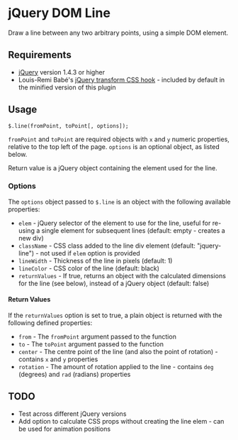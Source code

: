 # jQuery DOM Line

Draw a line between any two arbitrary points, using a simple DOM element.

## Requirements

* [jQuery](http://jquery.com) version 1.4.3 or higher
* Louis-Remi Babé's [jQuery transform CSS hook](http://louisremi.github.com/jquery.transform.js) - included by default in the minified version of this plugin

## Usage

    $.line(fromPoint, toPoint[, options]);

`fromPoint` and `toPoint` are required objects with `x` and `y` numeric properties, relative to the top left of the page.
`options` is an optional object, as listed below.

Return value is a jQuery object containing the element used for the line.

### Options

The `options` object passed to `$.line` is an object with the following available properties:

* `elem` - jQuery selector of the element to use for the line, useful for re-using a single element for subsequent lines (default: empty - creates a new div)
* `className` - CSS class added to the line div element (default: "jquery-line") - not used if `elem` option is provided
* `lineWidth` - Thickness of the line in pixels (default: 1)
* `lineColor` - CSS color of the line (default: black)
* `returnValues` - If true, returns an object with the calculated dimensions for the line (see below), instead of a jQuery object (default: false)

#### Return Values

If the `returnValues` option is set to true, a plain object is returned with the following defined properties:

* `from` - The `fromPoint` argument passed to the function
* `to` - The `toPoint` argument passed to the function
* `center` - The centre point of the line (and also the point of rotation) - contains `x` and `y` properties
* `rotation` - The amount of rotation applied to the line - contains `deg` (degrees) and `rad` (radians) properties

## TODO

* Test across different jQuery versions
* Add option to calculate CSS props without creating the line elem - can be used for animation positions
